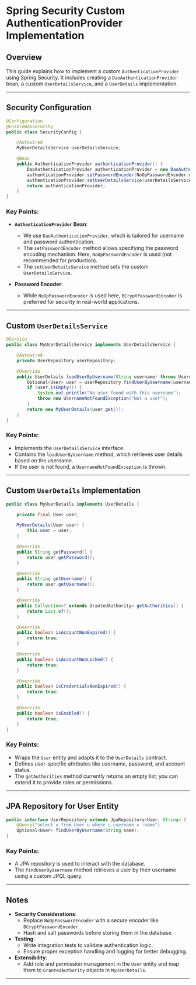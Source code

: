 # Spring Security Custom AuthenticationProvider Implementation

## Overview
This guide explains how to implement a custom `AuthenticationProvider` using Spring Security. It includes creating a `DaoAuthenticationProvider` bean, a custom `UserDetailsService`, and a `UserDetails` implementation.

---

## Security Configuration

```java
@Configuration
@EnableWebSecurity
public class SecurityConfig {

    @Autowired
    MyUserDetailsService userDetailsService;

    @Bean
    public AuthenticationProvider authenticationProvider() {
        DaoAuthenticationProvider authenticationProvider = new DaoAuthenticationProvider();
        authenticationProvider.setPasswordEncoder(NoOpPasswordEncoder.getInstance());
        authenticationProvider.setUserDetailsService(userDetailsService);
        return authenticationProvider;
    }
}
```

### Key Points:
- **`AuthenticationProvider` Bean**:
  - We use `DaoAuthenticationProvider`, which is tailored for username and password authentication.
  - The `setPasswordEncoder` method allows specifying the password encoding mechanism. Here, `NoOpPasswordEncoder` is used (not recommended for production).
  - The `setUserDetailsService` method sets the custom `UserDetailsService`.

- **Password Encoder**:
  - While `NoOpPasswordEncoder` is used here, `BCryptPasswordEncoder` is preferred for security in real-world applications.

---

## Custom `UserDetailsService`

```java
@Service
public class MyUserDetailsService implements UserDetailsService {

    @Autowired
    private UserRepository userRepository;

    @Override
    public UserDetails loadUserByUsername(String username) throws UsernameNotFoundException {
        Optional<User> user = userRepository.findUserByUsername(username);
        if (user.isEmpty()) {
            System.out.println("No user found with this username");
            throw new UsernameNotFoundException("Not a user");
        }
        return new MyUserDetails(user.get());
    }
}
```

### Key Points:
- Implements the `UserDetailsService` interface.
- Contains the `loadUserByUsername` method, which retrieves user details based on the username.
- If the user is not found, a `UsernameNotFoundException` is thrown.

---

## Custom `UserDetails` Implementation

```java
public class MyUserDetails implements UserDetails {

    private final User user;

    MyUserDetails(User user) {
        this.user = user;
    }

    @Override
    public String getPassword() {
        return user.getPassword();
    }

    @Override
    public String getUsername() {
        return user.getUsername();
    }

    @Override
    public Collection<? extends GrantedAuthority> getAuthorities() {
        return List.of();
    }

    @Override
    public boolean isAccountNonExpired() {
        return true;
    }

    @Override
    public boolean isAccountNonLocked() {
        return true;
    }

    @Override
    public boolean isCredentialsNonExpired() {
        return true;
    }

    @Override
    public boolean isEnabled() {
        return true;
    }
}
```

### Key Points:
- Wraps the `User` entity and adapts it to the `UserDetails` contract.
- Defines user-specific attributes like username, password, and account status.
- The `getAuthorities` method currently returns an empty list; you can extend it to provide roles or permissions.

---

## JPA Repository for User Entity

```java
public interface UserRepository extends JpaRepository<User, String> {
    @Query("select u from User u where u.username = :name")
    Optional<User> findUserByUsername(String name);
}
```

### Key Points:
- A JPA repository is used to interact with the database.
- The `findUserByUsername` method retrieves a user by their username using a custom JPQL query.

---

## Notes
- **Security Considerations**:
  - Replace `NoOpPasswordEncoder` with a secure encoder like `BCryptPasswordEncoder`.
  - Hash and salt passwords before storing them in the database.
- **Testing**:
  - Write integration tests to validate authentication logic.
  - Ensure proper exception handling and logging for better debugging.
- **Extensibility**:
  - Add role and permission management in the `User` entity and map them to `GrantedAuthority` objects in `MyUserDetails`.

---

